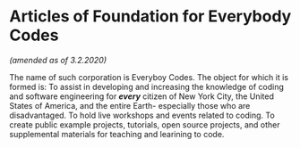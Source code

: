 # Articles of Foundation for Everybody Codes
_(amended as of 3.2.2020)_

The name of such corporation is Everyboy Codes.
The object for which it is formed is:
To assist in developing and increasing the knowledge of coding and software engineering for ___every___ citizen of New York City, the United States of America, and the entire Earth- especially those who are disadvantaged.
To hold live workshops and events related to coding.
To create public example projects, tutorials, open source projects, and other supplemental materials for teaching and learining to code. 
